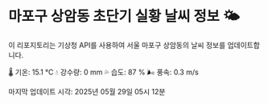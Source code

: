 
# 마포구 상암동 초단기 실황 날씨 정보 🌤️

이 리포지토리는 기상청 API를 사용하여 서울 마포구 상암동의 날씨 정보를 업데이트합니다. 

🌡️ 기온: 15.1 ℃
💧 강수량: 0 mm
💦 습도: 87 %
🌬️ 풍속: 0.3 m/s

마지막 업데이트 시각: 2025년 05월 29일 05시 12분    
